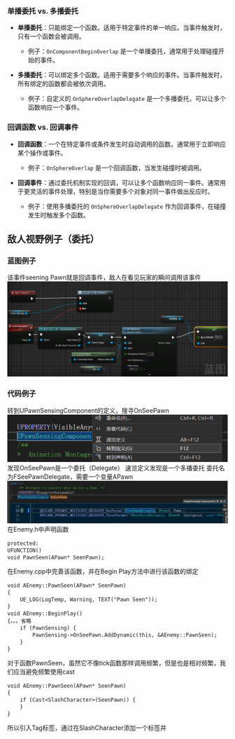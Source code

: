 ### **单播委托 vs. 多播委托**

- **单播委托**：只能绑定一个函数。适用于特定事件的单一响应。当事件触发时，只有一个函数会被调用。
  - 例子：`OnComponentBeginOverlap` 是一个单播委托，通常用于处理碰撞开始的事件。

- **多播委托**：可以绑定多个函数。适用于需要多个响应的事件。当事件触发时，所有绑定的函数都会被依次调用。
  - 例子：自定义的 `OnSphereOverlapDelegate` 是一个多播委托，可以让多个函数响应一个事件。

### **回调函数 vs. 回调事件**

- **回调函数**：一个在特定事件或条件发生时自动调用的函数。通常用于立即响应某个操作或事件。
  - 例子：`OnSphereOverlap` 是一个回调函数，当发生碰撞时被调用。

- **回调事件**：通过委托机制实现的回调，可以让多个函数响应同一事件。通常用于更灵活的事件处理，特别是当你需要多个对象对同一事件做出反应时。
  - 例子：使用多播委托的 `OnSphereOverlapDelegate` 作为回调事件，在碰撞发生时触发多个函数。
## 敌人视野例子（委托）
### 蓝图例子
该事件seening Pawn就是回调事件，敌人在看见玩家的瞬间调用该事件
![输入图片说明](/imgs/2024-08-21/lYaxbnpFDUmZ1ItR.png)
### 代码例子
转到UPawnSensingComponent的定义，搜寻OnSeePawn
![输入图片说明](/imgs/2024-08-21/fbefjcaD1vBgptHN.png)
发现OnSeePawn是一个委托（Delegate）
速览定义发现是一个多播委托
委托名为FSeePawnDelegate，需要一个变量APawn
![输入图片说明](/imgs/2024-08-21/AfIvGpWqN8Z7NsmO.png)
在Enemy.h中声明函数
```
protected:
UFUNCTION()
void PawnSeen(APawn* SeenPawn);
```
在Enemy.cpp中完善该函数，并在Begin Play方法中进行该函数的绑定
```
void AEnemy::PawnSeen(APawn* SeenPawn)
{
	UE_LOG(LogTemp, Warning, TEXT("Pawn Seen"));
}
void AEnemy::BeginPlay()
{。。。省略
	if (PawnSensing) {
		PawnSensing->OnSeePawn.AddDynamic(this, &AEnemy::PawnSeen);
	}
}
```
对于函数PawnSeen，虽然它不像tick函数那样调用频繁，但是也是相对频繁，我们应当避免频繁使用cast
```
void AEnemy::PawnSeen(APawn* SeenPawn)
{
	if (Cast<SlashCharacter>(SeenPawn)) {
	}
}
```
所以引入Tag标签，通过在SlashCharacter添加一个标签并

<!--stackedit_data:
eyJoaXN0b3J5IjpbMjAyNDc4MTUwNSwtMTg2ODA3MDgwNiwxMD
AzMjU1OTg2LC0xNTg1Njk3MTM4LC0xNTc0NTkwMzE3LDE1MjQz
ODQ1NzEsLTM0ODM3MzY3OF19
-->